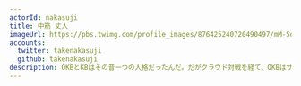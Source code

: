 ```yaml
---
actorId: nakasuji
title: 中筋 丈人
imageUrl: https://pbs.twimg.com/profile_images/876425240720490497/mM-5qaYx_200x200.jpg
accounts:
  twitter: takenakasuji
  github: takenakasuji
description: OKBとKBはその昔一つの人格だったんだ。だがクラウド対戦を経て、OKBはサーバに、KBはネットワークに分裂したんだ
---
```

